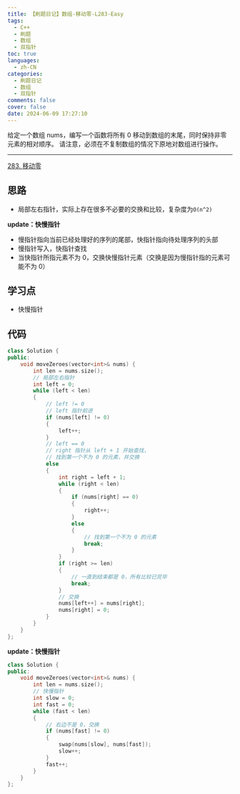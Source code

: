 ```yaml
---
title: 【刷题日记】数组-移动零-L283-Easy
tags:
  - C++
  - 刷题
  - 数组
  - 双指针
toc: true
languages:
  - zh-CN
categories:
  - 刷题日记
  - 数组
  - 双指针
comments: false
cover: false
date: 2024-06-09 17:27:10
---
```


给定一个数组 nums，编写一个函数将所有 0 移动到数组的末尾，同时保持非零元素的相对顺序。
请注意，必须在不复制数组的情况下原地对数组进行操作。

<!-- more -->

---

[283. 移动零](https://leetcode.cn/problems/move-zeroes/solutions/489622/yi-dong-ling-by-leetcode-solution/)

## 思路

* 局部左右指针，实际上存在很多不必要的交换和比较，复杂度为`O(n^2)`

**update：快慢指针**

* 慢指针指向当前已经处理好的序列的尾部，快指针指向待处理序列的头部
* 慢指针写入，快指针查找
* 当快指针所指元素不为 0，交换快慢指针元素（交换是因为慢指针指的元素可能不为 0）


## 学习点

* 快慢指针

## 代码

```cpp
class Solution {
public:
    void moveZeroes(vector<int>& nums) {
        int len = nums.size();
        // 局部左右指针
        int left = 0;
        while (left < len)
        {
            // left != 0
            // left 指针前进
            if (nums[left] != 0)
            {
                left++;
            }
            // left == 0
            // right 指针从 left + 1 开始查找，
            // 找到第一个不为 0 的元素，并交换
            else
            {
                int right = left + 1;
                while (right < len)
                {
                    if (nums[right] == 0)
                    {
                        right++;
                    }
                    else
                    {
                        // 找到第一个不为 0 的元素
                        break;
                    }
                }
                if (right >= len)
                {
                    // 一直到结束都是 0，所有比较已完毕
                    break;
                }
                // 交换
                nums[left++] = nums[right];
                nums[right] = 0;
            }
        }
    }
};
```

**update：快慢指针**

```cpp
class Solution {
public:
    void moveZeroes(vector<int>& nums) {
        int len = nums.size();
        // 快慢指针
        int slow = 0;
        int fast = 0;
        while (fast < len)
        {
            // 右边不是 0，交换
            if (nums[fast] != 0)
            {
                swap(nums[slow], nums[fast]);
                slow++;
            }
            fast++;
        }
    }
};
```
